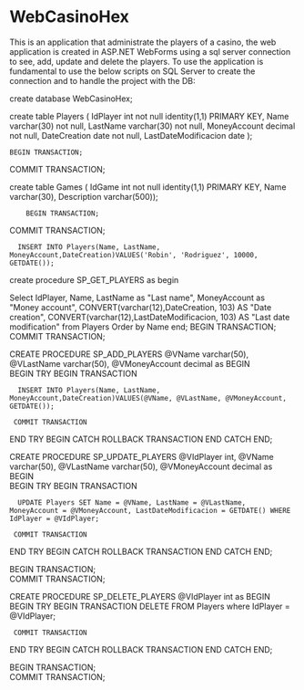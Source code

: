 # WebCasinoHex
This is an application that administrate the players of a casino, the web application is created in ASP.NET WebForms using a sql server connection to see, add, update and delete the players. To use the application is fundamental to use the below scripts on SQL Server to create the connection and to handle the project with the DB:  


create database WebCasinoHex;

create table Players	(
    IdPlayer int not null identity(1,1) PRIMARY KEY,
    Name varchar(30) not null,
    LastName varchar(30) not null,
    MoneyAccount decimal not null,
	DateCreation date not null,
	LastDateModificacion date
	);

	BEGIN TRANSACTION;   
COMMIT TRANSACTION;   

create table Games	(
    IdGame int not null identity(1,1) PRIMARY KEY,
    Name varchar(30),
    Description varchar(500));

		BEGIN TRANSACTION;   
COMMIT TRANSACTION;   


      INSERT INTO Players(Name, LastName, MoneyAccount,DateCreation)VALUES('Robin', 'Rodriguez', 10000, GETDATE());

create procedure SP_GET_PLAYERS
as
begin

Select IdPlayer, Name, LastName as "Last name", MoneyAccount as "Money account", CONVERT(varchar(12),DateCreation, 103) AS "Date creation",  CONVERT(varchar(12),LastDateModificacion, 103) AS "Last date modification"
 from Players Order by Name
end;
BEGIN TRANSACTION;   
COMMIT TRANSACTION;



CREATE PROCEDURE SP_ADD_PLAYERS
 @VName varchar(50),
 @VLastName varchar(50), 
 @VMoneyAccount decimal
as BEGIN  
BEGIN TRY
     BEGIN TRANSACTION
          
      INSERT INTO Players(Name, LastName, MoneyAccount,DateCreation)VALUES(@VName, @VLastName, @VMoneyAccount, GETDATE());

     COMMIT TRANSACTION
END TRY
BEGIN CATCH
     ROLLBACK TRANSACTION
END CATCH
END;


CREATE PROCEDURE SP_UPDATE_PLAYERS
 @VIdPlayer int,
 @VName varchar(50),
 @VLastName varchar(50), 
 @VMoneyAccount decimal
as BEGIN  
BEGIN TRY
     BEGIN TRANSACTION
          
      UPDATE Players SET Name = @VName, LastName = @VLastName, MoneyAccount = @VMoneyAccount, LastDateModificacion = GETDATE() WHERE IdPlayer = @VIdPlayer;

     COMMIT TRANSACTION
END TRY
BEGIN CATCH
     ROLLBACK TRANSACTION
END CATCH
END;



BEGIN TRANSACTION;   
COMMIT TRANSACTION;



CREATE PROCEDURE SP_DELETE_PLAYERS
 @VIdPlayer int
as BEGIN  
BEGIN TRY
     BEGIN TRANSACTION
          DELETE FROM Players where IdPlayer = @VIdPlayer;

     COMMIT TRANSACTION
END TRY
BEGIN CATCH
     ROLLBACK TRANSACTION
END CATCH
END;

BEGIN TRANSACTION;   
COMMIT TRANSACTION;

